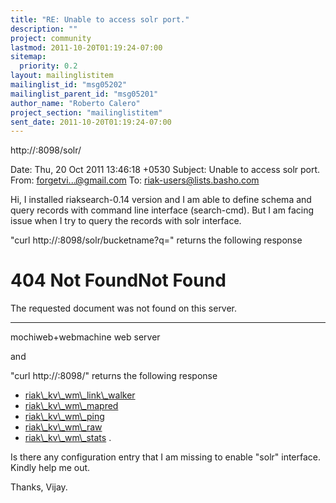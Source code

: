 ```yaml
---
title: "RE: Unable to access solr port."
description: ""
project: community
lastmod: 2011-10-20T01:19:24-07:00
sitemap:
  priority: 0.2
layout: mailinglistitem
mailinglist_id: "msg05202"
mailinglist_parent_id: "msg05201"
author_name: "Roberto Calero"
project_section: "mailinglistitem"
sent_date: 2011-10-20T01:19:24-07:00
---
```


http://:8098/solr/

Date: Thu, 20 Oct 2011 13:46:18 +0530
Subject: Unable to access solr port.
From: forgetvi...@gmail.com
To: riak-users@lists.basho.com

Hi,
 I installed riaksearch-0.14 version and I am able to define schema and query 
records with command line interface (search-cmd). But I am facing issue when I 
try to query the records with solr interface. 

"curl http://:8098/solr/bucketname?q=" returns the 
following response


404 Not FoundNot Found
=========

The 
requested document was not found on this 
server.

---

mochiweb+webmachine web server


and

"curl http://:8098/" returns the following response

* [riak\\_kv\\_wm\\_link\\_walker](/riak)
* [riak\\_kv\\_wm\\_mapred](/mapred)
* [riak\\_kv\\_wm\\_ping](/ping)
* [riak\\_kv\\_wm\\_raw](/riak)
* [riak\\_kv\\_wm\\_stats](/stats)
.

Is there any configuration entry that I am missing to enable "solr" interface. 
Kindly help me out.


Thanks,
Vijay.

 
 

